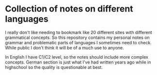 # Collection of notes on different languages

I really don't like needing to bookmark like 20 different sites with different grammatical concepts. So this repository contains my personal notes on grammar and problematic parts of languages  I sometimes need to check. While public I don't think it will be of a much use to anyone.

In English I have C1/C2 level, so the notes should include more complex concepts. German section is just what I've had written years ago while in highschool so the quality is questionable at best.
